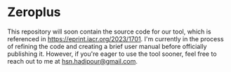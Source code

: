 # Zeroplus

This repository will soon contain the source code for our tool, which is referenced in https://eprint.iacr.org/2023/1701.
I'm currently in the process of refining the code and creating a brief user manual before officially publishing it. 
However, if you're eager to use the tool sooner, feel free to reach out to me at hsn.hadipour@gmail.com.
